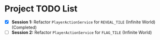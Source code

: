 # Project TODO List

- [x] **Session 1:** Refactor `PlayerActionService` for `REVEAL_TILE` (Infinite World) (Completed)
- [ ] **Session 2:** Refactor `PlayerActionService` for `FLAG_TILE` (Infinite World)